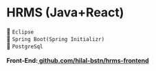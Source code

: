 # HRMS (Java+React)
<td>&#128205;<t> <code>Eclipse</code><br>
<td>&#128205;<t> <code>Spring Boot(Spring Initializr)</code><br>
<td>&#128205;<t> <code>PostgreSql</code><br>
  <br>
<b> Front-End:<b/><a href="https://github.com/hilal-bstn/hrms-frontend"> <b>github.com/hilal-bstn/hrms-frontend</b></a>
 
